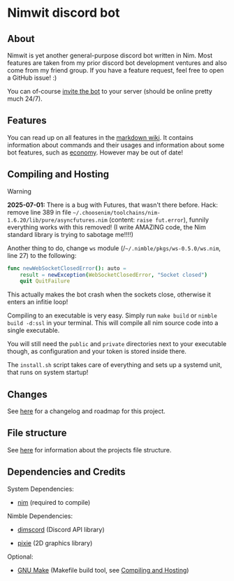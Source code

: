 # Nimwit discord bot

## About

Nimwit is yet another general-purpose discord bot written in Nim. Most features are taken from my prior discord bot development ventures and also come from my friend group. If you have a feature request, feel free to open a GitHub issue! :)

You can of-course [invite the bot](https://discord.com/oauth2/authorize?client_id=1056828609265926145) to your server (should be online pretty much 24/7).

## Features

You can read up on all features in the [markdown wiki](docs/Wiki.md). It contains information about commands and their usages and information about some bot features, such as [economy](docs/wiki/Economy.md). However may be out of date!

## Compiling and Hosting

> [!WARNING]
> **2025-07-01:** There is a bug with Futures, that wasn't there before. Hack: remove line 389 in file
> `~/.choosenim/toolchains/nim-1.6.20/lib/pure/asyncfutures.nim` (content: `raise fut.error`), funnily everything
> works with this removed! (I write AMAZING code, the Nim standard library is trying to sabotage me!!!!)
>
> Another thing to do, change `ws` module (/`~/.nimble/pkgs/ws-0.5.0/ws.nim`, line 27) to the following:
> ```nim
> func newWebSocketClosedError(): auto =
>     result = newException(WebSocketClosedError, "Socket closed")
>     quit QuitFailure
> ```
> This actually makes the bot crash when the sockets close, otherwise it enters an infitie loop!

Compiling to an executable is very easy. Simply run `make build` or `nimble build -d:ssl` in your terminal. This will compile all nim source code into a single executable.

You will still need the `public` and `private` directories next to your executable though, as configuration and your token is stored inside there.

The `install.sh` script takes care of everything and sets up a systemd unit, that runs on system startup!

## Changes

See [here](docs/Changes.md) for a changelog and roadmap for this project.

## File structure

See [here](docs/FileStructure.md) for information about the projects file structure.

## Dependencies and Credits

System Dependencies:

- [nim](https://nim-lang.org/) (required to compile)

Nimble Dependencies:

* [dimscord](https://nimble.directory/pkg/dimscord) (Discord API library)

* [pixie](https://nimble.directory/pkg/pixie) (2D graphics library)

Optional:

- [GNU Make](https://www.gnu.org/software/make/) (Makefile build tool, see [Compiling and Hosting](#Compiling-and-Hosting))
